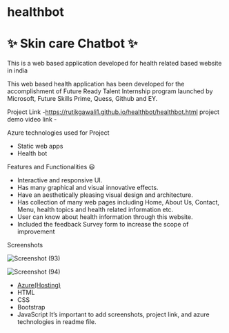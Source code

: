 # healthbot
# ✨  Skin care Chatbot ✨

This is a web based application developed for health related based website in india

This web based health application has been developed for the accomplishment of Future Ready Talent Internship program launched by Microsoft, Future Skills Prime, Quess, Github and EY.


Project Link -https://rutikgawali1.github.io/healthbot/healthbot.html
project demo video link -

 Azure technologies used for Project

- Static web apps
- Health bot

Features and Functionalities 😃

- Interactive and responsive UI.
- Has many graphical and visual innovative effects.
- Have an aesthetically pleasing visual design and architecture.
- Has collection of many web pages including Home, About Us, Contact, Menu, health topics and health related information etc.
- User can know about health information through this website.
- Included the feedback Survey form to increase the scope of improvement 

Screenshots

![Screenshot (93)](https://user-images.githubusercontent.com/105058902/204129874-e9b1b8c2-bffb-47ff-b6d5-924074d26c6e.png)

![Screenshot (94)](https://user-images.githubusercontent.com/105058902/204129879-0f961477-e162-4343-8d1e-02548e59d0da.png)



- [Azure(Hosting)](https://azure.microsoft.com/en-in/features/azure-portal/)
- HTML
- CSS
- Bootstrap
- JavaScript
It’s important to add screenshots, project link, and azure technologies in readme file.
